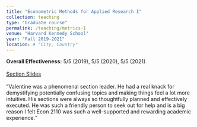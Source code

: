 ```yaml
---
title: "Econometric Methods for Applied Research I"
collection: teaching
type: "Graduate course"
permalink: /teaching/metrics-I
venue: "Harvard Kennedy School"
year: "Fall 2019-2021"
location: # "City, Country"
---
```


**Overall Effectiveness:** 5/5 (2019), 5/5 (2020), 5/5 (2021)<br/><br/>
[Section Slides](https://github.com/ValentineGilbert/Econ-2110-section-notes)<br/><br/>
<q>Valentine was a phenomenal section leader. He had a real knack for demystifying potentially confusing topics and making things feel a lot more intuitive. His sections were always so thoughtfully planned and effectively executed. He was such a friendly person to seek out for help and is a big reason I felt Econ 2110 was such a well–supported and rewarding academic experience.</q>

